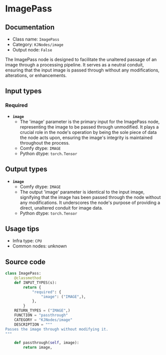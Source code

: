 # ImagePass
## Documentation
- Class name: `ImagePass`
- Category: `KJNodes/image`
- Output node: `False`

The ImagePass node is designed to facilitate the unaltered passage of an image through a processing pipeline. It serves as a neutral conduit, ensuring that the input image is passed through without any modifications, alterations, or enhancements.
## Input types
### Required
- **`image`**
    - The 'image' parameter is the primary input for the ImagePass node, representing the image to be passed through unmodified. It plays a crucial role in the node's operation by being the sole piece of data the node acts upon, ensuring the image's integrity is maintained throughout the process.
    - Comfy dtype: `IMAGE`
    - Python dtype: `torch.Tensor`
## Output types
- **`image`**
    - Comfy dtype: `IMAGE`
    - The output 'image' parameter is identical to the input image, signifying that the image has been passed through the node without any modifications. It underscores the node's purpose of providing a direct, unaltered conduit for image data.
    - Python dtype: `torch.Tensor`
## Usage tips
- Infra type: `CPU`
- Common nodes: unknown


## Source code
```python
class ImagePass:
    @classmethod
    def INPUT_TYPES(s):
        return {
            "required": {
                "image": ("IMAGE",),
            },
        }
    RETURN_TYPES = ("IMAGE",)
    FUNCTION = "passthrough"
    CATEGORY = "KJNodes/image"
    DESCRIPTION = """
Passes the image through without modifying it.
"""

    def passthrough(self, image):
        return image,

```
